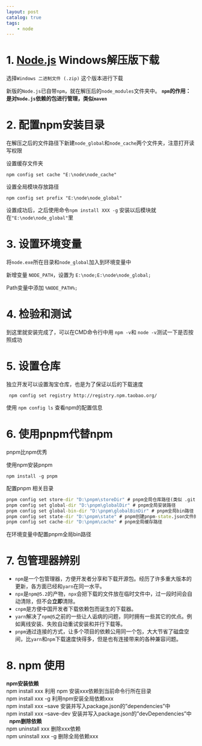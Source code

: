 ```yaml
---
layout: post   	
catalog: true 	
tags:
    - node
---
```



# 1. [Node.js](https://nodejs.org/en/download/) Windows解压版下载

选择`Windows 二进制文件 (.zip)` 这个版本进行下载

新版的`Node.js`已自带`npm`，就在解压后的`node_modules`文件夹中。 **`npm`的作用：是对`Node.js`依赖的包进行管理，类似`maven`**

# 2. 配置npm安装目录

在解压之后的文件路径下新建`node_global`和`node_cache`两个文件夹，注意打开读写权限

设置缓存文件夹

```
npm config set cache "E:\node\node_cache"
```

设置全局模块存放路径

```
npm config set prefix "E:\node\node_global"
```

设置成功后，之后使用命令`npm install XXX -g` 安装以后模块就在`"E:\node\node_global"`里

# 3. 设置环境变量

将`node.exe`所在目录和`node_global`加入到环境变量中

新增变量 `NODE_PATH`，设置为 `E:\node;E:\node\node_global;`

Path变量中添加 `%NODE_PATH%;`

# 4. 检验和测试

到这里就安装完成了，可以在CMD命令行中用 `npm -v`和 `node -v`测试一下是否按照成功

# 5. 设置仓库

独立开发可以设置淘宝仓库，也是为了保证以后的下载速度

```
 npm config set registry http://registry.npm.taobao.org/
```

使用 `npm config ls` 查看npm的配置信息

# 6. 使用pnpm代替npm

pnpm比npm优秀

使用npm安装pnpm

```
npm install -g pnpm
```

配置pnpm 相关目录

```cmd
pnpm config set store-dir "D:\pnpm\storeDir" # pnpm全局仓库路径(类似 .git 仓库)
pnpm config set global-dir "D:\pnpm\globalDir" # pnpm全局安装路径
pnpm config set global-bin-dir "D:\pnpm\globalBinDir" # pnpm全局bin路径
pnpm config set state-dir "D:\pnpm\state" # pnpm创建pnpm-state.json文件的目录
pnpm config set cache-dir "D:\pnpm\cache" # pnpm全局缓存路径
```

在环境变量中配置pnpm全局bin路径

# 7. 包管理器辨别

- `npm`是一个包管理器，方便开发者分享和下载开源包。经历了许多重大版本的更新，各方面已经和`yarn`在同一水平。
- `npx`是`npm@5.2`的产物，`npx`会把下载的文件放在临时文件中，过一段时间会自动清除，但不会**立即**清除。
- `cnpm`是方便中国开发者下载依赖包而诞生的下载器。
- `yarn`解决了`npm@5`之前的一些让人诟病的问题，同时拥有一些其它的优点。例如离线安装、失败自动重试安装和并行下载等。
- `pnpm`通过连接的方式，让多个项目的依赖公用同一个包，大大节省了磁盘空间，比`yarn`和`npm`下载速度快得多，但是也有连接带来的各种兼容问题。

# 8. npm 使用

**npm安装依赖**  
npm install xxx 利用 npm 安装xxx依赖到当前命令行所在目录  
npm install xxx -g 利用npm安装全局依赖xxx  
npm install xxx –save 安装并写入package.json的”dependencies”中  
npm install xxx –save-dev 安装并写入package.json的”devDependencies”中  
 
**npm删除依赖**  
npm uninstall xxx 删除xxx依赖  
npm uninstall xxx -g 删除全局依赖xxx
